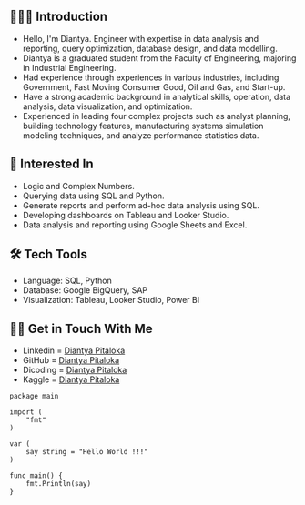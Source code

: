 ## 🙋🏻‍♀️ Introduction
- Hello, I'm Diantya. Engineer with expertise in data analysis and reporting, query optimization, database design, and data modelling.
- Diantya is a graduated student from the Faculty of Engineering, majoring in Industrial Engineering.
- Had experience through experiences in various industries, including Government, Fast Moving Consumer Good, Oil and Gas, and Start-up.
- Have a strong academic background in analytical skills, operation, data analysis, data visualization, and optimization.
- Experienced in leading four complex projects such as analyst planning, building technology features, manufacturing systems simulation modeling techniques, and analyze performance statistics data.

## 🌱 Interested In
- Logic and Complex Numbers.
- Querying data using SQL and Python.
- Generate reports and perform ad-hoc data analysis using SQL.
- Developing dashboards on Tableau and Looker Studio.
- Data analysis and reporting using Google Sheets and Excel.

## 🛠️ Tech Tools
- Language: SQL, Python
- Database: Google BigQuery, SAP
- Visualization: Tableau, Looker Studio, Power BI

## 👋🏻 Get in Touch With Me
- Linkedin   = [Diantya Pitaloka](https://www.linkedin.com/in/diantyapitaloka/)
- GitHub     = [Diantya Pitaloka](https://github.com/diantyapitaloka)
- Dicoding   = [Diantya Pitaloka](https://www.dicoding.com/users/diantya/academies)
- Kaggle   = [Diantya Pitaloka](https://www.kaggle.com/diantyapitaloka)


```
package main

import (
    "fmt"
)

var (
    say string = "Hello World !!!"
)

func main() {
    fmt.Println(say)
}
```
